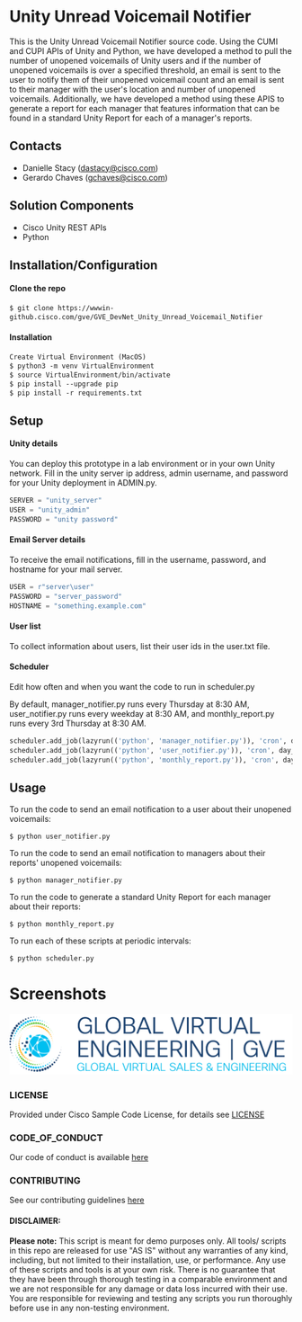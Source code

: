 # Unity Unread Voicemail Notifier
This is the Unity Unread Voicemail Notifier source code. Using the CUMI and CUPI APIs of Unity
and Python, we have developed a method to pull the number of unopened voicemails of Unity users
and if the number of unopened voicemails is over a specified threshold, an email is sent to the
user to notify them of their unopened voicemail count and an email is sent to their manager with
the user's location and number of unopened voicemails. 
Additionally, we have developed a method using these APIS to generate a report for each manager
that features information that can be found in a standard Unity Report for each of a manager's 
reports.

## Contacts
* Danielle Stacy (dastacy@cisco.com)
* Gerardo Chaves (gchaves@cisco.com)


## Solution Components
* Cisco Unity REST APIs
* Python


## Installation/Configuration

#### Clone the repo
```
$ git clone https://wwwin-github.cisco.com/gve/GVE_DevNet_Unity_Unread_Voicemail_Notifier
```

#### Installation
```
Create Virtual Environment (MacOS)
$ python3 -m venv VirtualEnvironment
$ source VirtualEnvironment/bin/activate
$ pip install --upgrade pip
$ pip install -r requirements.txt
```


## Setup

#### Unity details

You can deploy this prototype in a lab environment or in your own Unity network.
Fill in the unity server ip address, admin username, and password for your Unity
deployment in ADMIN.py.
```python
SERVER = "unity_server"
USER = "unity_admin"
PASSWORD = "unity password"
```

#### Email Server details
To receive the email notifications, fill in the username, password, and hostname
for your mail server.
```python
USER = r"server\user"
PASSWORD = "server_password"
HOSTNAME = "something.example.com"
```

#### User list
To collect information about users, list their user ids in the user.txt file.

#### Scheduler
Edit how often and when you want the code to run in scheduler.py

By default, manager_notifier.py runs every Thursday at 8:30 AM,
user_notifier.py runs every weekday at 8:30 AM, and monthly_report.py 
runs every 3rd Thursday at 8:30 AM.
```python
scheduler.add_job(lazyrun(('python', 'manager_notifier.py')), 'cron', day_of_week='thu', hour=8, minute=30)
scheduler.add_job(lazyrun(('python', 'user_notifier.py')), 'cron', day_of_week='mon-fri', hour=8, minute=30)
scheduler.add_job(lazyrun(('python', 'monthly_report.py')), 'cron', day='3rd thu', hour=8, minute=30)
```


## Usage
To run the code to send an email notification to a user about their unopened
voicemails:
```
$ python user_notifier.py
```

To run the code to send an email notification to managers about their 
reports' unopened voicemails:
```
$ python manager_notifier.py
```

To run the code to generate a standard Unity Report for each manager
about their reports:
```
$ python monthly_report.py
```

To run each of these scripts at periodic intervals:
```
$ python scheduler.py
```


# Screenshots

![/IMAGES/0image.png](/IMAGES/0image.png)

### LICENSE

Provided under Cisco Sample Code License, for details see [LICENSE](LICENSE.md)

### CODE_OF_CONDUCT

Our code of conduct is available [here](CODE_OF_CONDUCT.md)

### CONTRIBUTING

See our contributing guidelines [here](CONTRIBUTING.md)

#### DISCLAIMER:
<b>Please note:</b> This script is meant for demo purposes only. All tools/ scripts in this repo are released for use "AS IS" without any warranties of any kind, including, but not limited to their installation, use, or performance. Any use of these scripts and tools is at your own risk. There is no guarantee that they have been through thorough testing in a comparable environment and we are not responsible for any damage or data loss incurred with their use.
You are responsible for reviewing and testing any scripts you run thoroughly before use in any non-testing environment.
